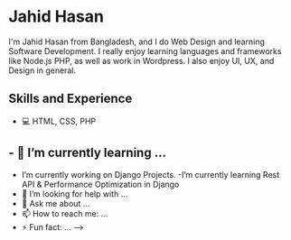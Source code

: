 # Jahid Hasan
I'm Jahid Hasan from Bangladesh, and I do Web Design and learning Software Development. I really enjoy learning languages and frameworks like Node.js PHP, as well as work in Wordpress. I also enjoy UI, UX, and Design in general.

## Skills and Experience
* 💻 HTML, CSS, PHP

## - 🌱 I’m currently learning ...
- I’m currently working on Django Projects.
-I’m currently learning Rest API & Performance Optimization in Django
- 🤔 I’m looking for help with ...
- 💬 Ask me about ...
- 📫 How to reach me: ...
- ⚡ Fun fact: ...
-->
